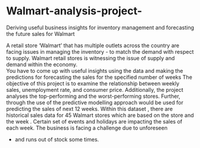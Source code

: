 # Walmart-analysis-project-
Deriving useful business insights for inventory management and forecasting the future sales for Walmart

A retail store ‘Walmart’ that has multiple outlets across the country are facing issues in managing the inventory - to match the demand with respect to supply.
Walmart retail stores is witnessing the issue of supply and demand within the economy.  
You have to come up with useful insights using the data  and making the predictions for forecasting the sales for the specified number of weeks 
The objective of this project is to examine the relationship between weekly sales, unemployment rate, and consumer price. Additionally, the project analyses the top-performing and the worst-performing stores.
Further, through the use of the predictive modelling approach would be used for predicting the sales of next 12 weeks.
Within this dataset , there are historical sales data for 45 Walmart stores which are based on the store and the week . 
Certain set of events and holidays are impacting the sales of each week. 
The business is facing a challenge due to unforeseen 
+ and runs out of stock some times.

